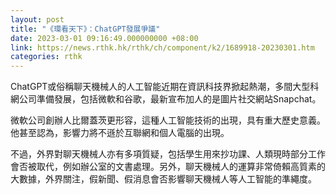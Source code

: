 ```yaml
---
layout: post
title: "《環看天下》：ChatGPT發展爭議"
date: 2023-03-01 09:16:49.000000000 +08:00
link: https://news.rthk.hk/rthk/ch/component/k2/1689918-20230301.htm
categories: rthk
---
```


ChatGPT或俗稱聊天機械人的人工智能近期在資訊科技界掀起熱潮，多間大型科網公司準備發展，包括微軟和谷歌，最新宣布加人的是圖片社交網站Snapchat。

微軟公司創辦人比爾蓋茨更形容，這種人工智能技術的出現，具有重大歷史意義。他甚至認為，影響力將不遜於互聯網和個人電腦的出現。

不過，外界對聊天機械人亦有多項質疑，包括學生用來抄功課、人類現時部分工作會否被取代，例如辦公室的文書處理。另外，聊天機械人的運算非常倚賴高質素的大數據，外界關注，假新聞、假消息會否影響聊天機械人等人工智能的準繩度。
